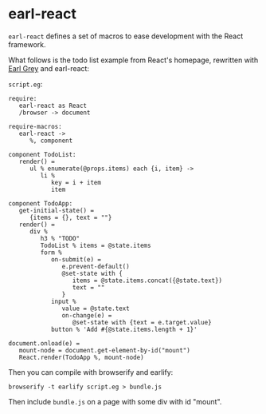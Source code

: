 
earl-react
==========

`earl-react` defines a set of macros to ease development with the
React framework.

What follows is the todo list example from React's homepage, rewritten
with [Earl Grey](http://breuleux.github.io/earl-grey/) and earl-react:

`script.eg`:

    require:
       earl-react as React
       /browser -> document
    
    require-macros:
       earl-react ->
          %, component
    
    component TodoList:
       render() =
          ul % enumerate(@props.items) each {i, item} ->
             li %
                key = i + item
                item
    
    component TodoApp:
       get-initial-state() =
          {items = {}, text = ""}
       render() =
          div %
             h3 % "TODO"
             TodoList % items = @state.items
             form %
                on-submit(e) =
                   e.prevent-default()
                   @set-state with {
                      items = @state.items.concat({@state.text})
                      text = ""
                   }
                input %
                   value = @state.text
                   on-change(e) =
                      @set-state with {text = e.target.value}
                button % 'Add #{@state.items.length + 1}'

    document.onload(e) =
       mount-node = document.get-element-by-id("mount")
       React.render(TodoApp %, mount-node)

Then you can compile with browserify and earlify:

    browserify -t earlify script.eg > bundle.js

Then include `bundle.js` on a page with some div with id "mount".
